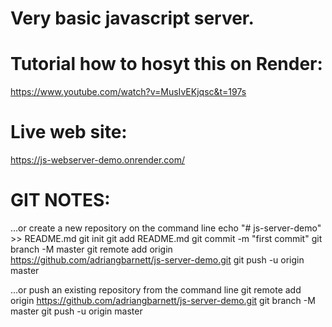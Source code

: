 # Very basic javascript server.

# Tutorial how to hosyt this on Render:
https://www.youtube.com/watch?v=MusIvEKjqsc&t=197s


# Live web site:
https://js-webserver-demo.onrender.com/


# GIT NOTES:
…or create a new repository on the command line
echo "# js-server-demo" >> README.md
git init
git add README.md
git commit -m "first commit"
git branch -M master
git remote add origin https://github.com/adriangbarnett/js-server-demo.git
git push -u origin master

…or push an existing repository from the command line
git remote add origin https://github.com/adriangbarnett/js-server-demo.git
git branch -M master
git push -u origin master



